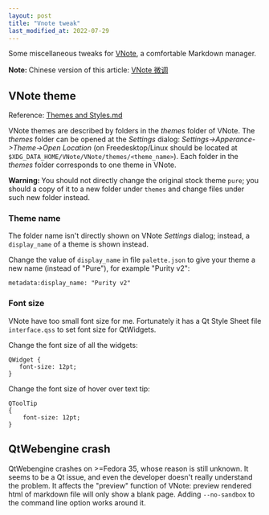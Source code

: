```yaml
---
layout: post
title: "Vnote tweak"
last_modified_at: 2022-07-29
---
```

<!-- This Source Code Form is subject to the terms of the Mozilla Public
   - License, v. 2.0. If a copy of the MPL was not distributed with this
   - file, You can obtain one at https://mozilla.org/MPL/2.0/. -->
Some miscellaneous tweaks for [VNote](https://vnotex.github.io/vnote), a comfortable Markdown manager.

<div class="note info"><b>Note: </b>
Chinese version of this article: <a href="../../../../posts/2022/04/09/vnote-%E5%BE%AE%E8%B0%83.html">VNote 微调</a>
</div>

## VNote theme
Reference: [Themes and Styles.md](https://vnotex.github.io/vnote/en_us/#!docs/Users/Themes%20and%20Styles.md)

VNote themes are described by folders in the *themes* folder of VNote. The *themes* folder can be opened at the *Settings* dialog: *Settings->Apperance->Theme->Open Location* (on Freedesktop/Linux should be located at `$XDG_DATA_HOME/VNote/VNote/themes/<theme_name>`). Each folder in the *themes* folder corresponds to one theme in VNote.

<div class="note warning"><b>Warning: </b>
You should not directly change the original stock theme <code>pure</code>; you should a copy of it to a new folder under <code>themes</code> and change files under such new folder instead.
</div>

### Theme name
The folder name isn't directly shown on VNote *Settings* dialog; instead, a `display_name` of a theme is shown instead.

Change the value of `display_name` in file `palette.json` to give your theme a new name (instead of "Pure"), for example "Purity v2":
```
metadata:display_name: "Purity v2"
```

### Font size
VNote have too small font size for me. Fortunately it has a Qt Style Sheet file `interface.qss` to set font size for QtWidgets. 

Change the font size of all the widgets:
```
QWidget {
   font-size: 12pt;
}
```

Change the font size of hover over text tip:

```
QToolTip
{
    font-size: 12pt;
}
```

## QtWebengine crash
QtWebengine crashes on >=Fedora 35, whose reason is still unknown. It seems to be a Qt issue, and even the developer doesn't really understand the problem. It affects the "preview" function of VNote: preview rendered html of markdown file will only show a blank page. Adding `--no-sandbox` to the command line option works around it. 